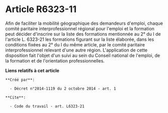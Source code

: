 # Article R6323-11

Afin de faciliter la mobilité géographique des demandeurs d'emploi, chaque comité paritaire interprofessionnel régional pour
l'emploi et la formation peut décider d'inscrire sur la liste des formations mentionnée au 2° du I de l'article L. 6323-21
les formations figurant sur la liste élaborée, dans les conditions fixées au 2° du I du même article, par le comité paritaire
interprofessionnel relevant d'une autre région. L'application de cette disposition fait l'objet d'un suivi au sein du Conseil
national de l'emploi, de la formation et de l'orientation professionnelles.

**Liens relatifs à cet article**

	**Créé par**:

	  - Décret n°2014-1119 du 2 octobre 2014 - art. 1

	**Cite**:

	  - Code du travail - art. L6323-21
